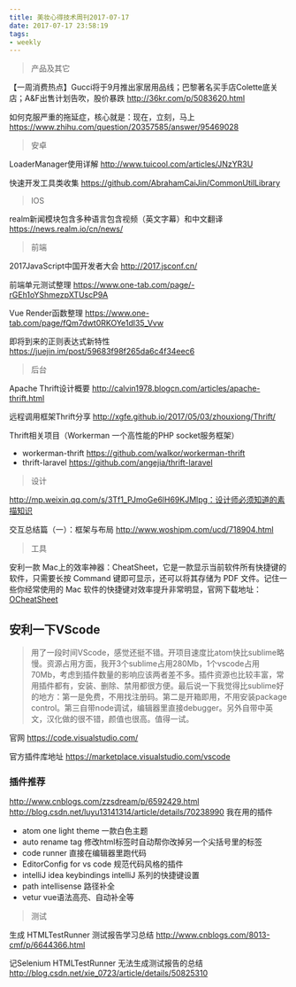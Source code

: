 ```yaml
---
title: 美妆心得技术周刊2017-07-17
date: 2017-07-17 23:58:19
tags:
- weekly
---
```


> 产品及其它

【一周消费热点】Gucci将于9月推出家居用品线；巴黎著名买手店Colette底关店；A&F出售计划告吹，股价暴跌  http://36kr.com/p/5083620.html

如何克服严重的拖延症，核心就是：现在，立刻，马上 https://www.zhihu.com/question/20357585/answer/95469028

> 安卓

LoaderManager使用详解 http://www.tuicool.com/articles/JNzYR3U

快速开发工具类收集 https://github.com/AbrahamCaiJin/CommonUtilLibrary


> IOS

realm新闻模块包含多种语言包含视频（英文字幕）和中文翻译 https://news.realm.io/cn/news/


> 前端

2017JavaScript中国开发者大会 http://2017.jsconf.cn/

前端单元测试整理 https://www.one-tab.com/page/-rGEh1oYShmezpXTUscP9A

Vue Render函数整理  https://www.one-tab.com/page/fQm7dwt0RKOYe1dl35_Vvw

即将到来的正则表达式新特性 https://juejin.im/post/59683f98f265da6c4f34eec6

> 后台


Apache Thrift设计概要 http://calvin1978.blogcn.com/articles/apache-thrift.html

远程调用框架Thrift分享 http://xgfe.github.io/2017/05/03/zhouxiong/Thrift/

Thrift相关项目（Workerman 一个高性能的PHP socket服务框架）

- workerman-thrift https://github.com/walkor/workerman-thrift
- thrift-laravel https://github.com/angejia/thrift-laravel


> 设计

http://mp.weixin.qq.com/s/3Tf1_PJmoGe6lH69KJMlpg：设计师必须知道的素描知识


交互总结篇（一）：框架与布局    http://www.woshipm.com/ucd/718904.html


> 工具


安利一款 Mac上的效率神器：CheatSheet，它是一款显示当前软件所有快捷键的软件，只需要长按 Command  键即可显示，还可以将其存储为 PDF 文件。记住一些你经常使用的 Mac 软件的快捷键对效率提升非常明显，官网下载地址：[OCheatSheet](https://www.mediaatelier.com/CheatSheet/)


##  安利一下VScode

>用了一段时间VScode，感觉还挺不错。开项目速度比atom快比sublime略慢。资源占用方面，我开3个sublime占用280Mb，1个vscode占用70Mb，考虑到插件数量的影响应该两者差不多。插件资源也比较丰富，常用插件都有，安装、删除、禁用都很方便。最后说一下我觉得比sublime好的地方：第一是免费，不用找注册码。第二是开箱即用，不用安装package control。第三自带node调试，编辑器里直接debugger。另外自带中英文，汉化做的很不错，颜值也很高。值得一试。

官网 https://code.visualstudio.com/

官方插件库地址 https://marketplace.visualstudio.com/vscode

### 插件推荐 ###

http://www.cnblogs.com/zzsdream/p/6592429.html
http://blog.csdn.net/luyu13141314/article/details/70238990
我在用的插件

- atom one light theme 一款白色主题
- auto rename tag 修改html标签时自动帮你改掉另一个尖括号里的标签
- code runner 直接在编辑器里跑代码
- EditorConfig for vs code 规范代码风格的插件
- intelliJ idea keybindings intelliJ 系列的快捷键设置
- path intellisense 路径补全
- vetur vue语法高亮、自动补全等


> 测试

生成 HTMLTestRunner 测试报告学习总结   http://www.cnblogs.com/8013-cmf/p/6644366.html

记Selenium HTMLTestRunner 无法生成测试报告的总结    http://blog.csdn.net/xie_0723/article/details/50825310
